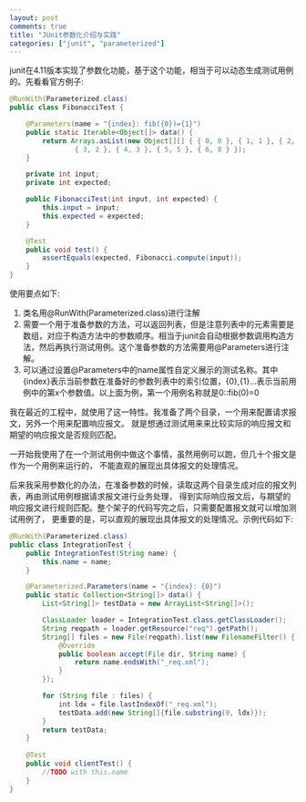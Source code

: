 ```yaml
---
layout: post
comments: true
title: "JUnit参数化介绍与实践"
categories: ["junit", "parameterized"]
---
```


junit在4.11版本实现了参数化功能，基于这个功能，相当于可以动态生成测试用例的。先看看官方例子:

```java
@RunWith(Parameterized.class)
public class FibonacciTest {

    @Parameters(name = "{index}: fib({0})={1}")
    public static Iterable<Object[]> data() {
        return Arrays.asList(new Object[][] { { 0, 0 }, { 1, 1 }, { 2, 1 },
                { 3, 2 }, { 4, 3 }, { 5, 5 }, { 6, 8 } });
    }

    private int input;
    private int expected;

    public FibonacciTest(int input, int expected) {
        this.input = input;
        this.expected = expected;
    }

    @Test
    public void test() {
        assertEquals(expected, Fibonacci.compute(input));
    }
}
```

使用要点如下:

1. 类名用@RunWith(Parameterized.class)进行注解
2. 需要一个用于准备参数的方法，可以返回列表，但是注意列表中的元素需要是数组，对应于构造方法中的参数顺序。相当于junit会自动根据参数调用构造方法，然后再执行测试用例。这个准备参数的方法需要用@Parameters进行注解。
3. 可以通过设置@Parameters中的name属性自定义展示的测试名称。其中{index}表示当前参数在准备好的参数列表中的索引位置，{0},{1}...表示当前用例中的第x个参数值。以上面为例，第一个用例名称就是0::fib(0)=0

我在最近的工程中，就使用了这一特性。我准备了两个目录，一个用来配置请求报文，另外一个用来配置响应报文。
就是想通过测试用来来比较实际的响应报文和期望的响应报文是否规则匹配。

一开始我使用了在一个测试用例中做这个事情，虽然用例可以跑，但几十个报文是作为一个用例来运行的，
不能直观的展现出具体报文的处理情况。

后来我采用参数化的办法，在准备参数的时候，读取这两个目录生成对应的报文列表，再由测试用例根据请求报文进行业务处理，
得到实际响应报文后，与期望的响应报文进行规则匹配。整个架子的代码写完之后，只需要配置报文就可以增加测试用例了，
更重要的是，可以直观的展现出具体报文的处理情况。示例代码如下:

```java
@RunWith(Parameterized.class)
public class IntegrationTest {
    public IntegrationTest(String name) {
        this.name = name;
    }

    @Parameterized.Parameters(name = "{index}: {0}")
    public static Collection<String[]> data() {
        List<String[]> testData = new ArrayList<String[]>();

        ClassLoader loader = IntegrationTest.class.getClassLoader();
        String reqpath = loader.getResource("req").getPath();
        String[] files = new File(reqpath).list(new FilenameFilter() {
            @Override
            public boolean accept(File dir, String name) {
                return name.endsWith("_req.xml");
            }
        });

        for (String file : files) {
            int ldx = file.lastIndexOf("_req.xml");
            testData.add(new String[]{file.substring(0, ldx)});
        }
        return testData;
    }
    
    @Test
    public void clientTest() {
        //TODO with this.name
    }
}
```
